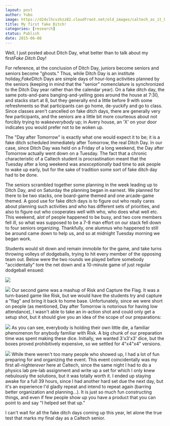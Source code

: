 ```yaml
---
layout: post
author: Yubo
image: https://d24slhcvzhzz82.cloudfront.net/old_images/caltech_as_it_happens/6a0105349b8251970b01b8d122fed0970c.jpg
title: My first fake Ditch! 
categories: [research]
status: Publish
date: 2015-06-08
---
```



Well, I just posted about Ditch Day, what better than to talk about my first*Fake Ditch Day*!

For reference, at the conclusion of Ditch Day, juniors become seniors and seniors become "ghosts." Thus, while Ditch Day is an institute holiday,*Fake*Ditch Days are simple days of hour-long activities planned by the seniors (keeping in mind that the "senior" nomenclature is synchronized to the Ditch Day year rather than the calendar year). On a fake ditch day, the same pots-and-pans banging-and-yelling goes around the house at 7:30, and stacks start at 8, but they generally end a little before 9 with some refreshments so that participants can go home, de-yuckify and go to class. Since classes aren't cancelled on fake ditch days, there are generally very few participants, and the seniors are a little bit more courteous about not forcibly trying to wake*everybody* up; in Avery house, an 'X' on your door indicates you would prefer not to be woken up.

The "Day after Tomorrow" is exactly what one would expect it to be; it is a fake ditch scheduled immediately after Tomorrow, the real Ditch Day. In our case, since Ditch Day was held on a Friday of a long weekend, the Day after Tomorrow actually went down on a Tuesday. The fact that a chronic characteristic of a Caltech student is procrastination meant that the Tuesday after a long weekend was an*exceptionally* bad time to ask people to wake up early, but for the sake of tradition some sort of fake ditch day had to be done.

The seniors scrambled together some planning in the week leading up to Ditch Day, and on Saturday the planning began in earnest. We planned for there to be two stacks, one board-game themed and one arcade-game themed. A good use for fake ditch days is to figure out who really cares about planning such activities and who has different sets of priorities, and also to figure out who cooperates well with who, who does what well etc. This weekend, a*lot* of people happened to be busy, and two core members fell ill, so what was supposed to be a 7-8 man effort on our stack fell down to four seniors organizing. Thankfully, one alumnus who happened to still be around came down to help us, and so at midnight Tuesday morning we began work.

Students would sit down and remain immobile for the game, and take turns throwing volleys of dodgeballs, trying to hit every member of the opposing team out. Below were the two rounds we played before somebody "accidentally" tore the net down and a 10-minute game of just regular dodgeball ensued:

![](https://d24slhcvzhzz82.cloudfront.net/old_images/caltech_as_it_happens/6a0105349b8251970b01b7c7997ea5970b.jpg)


![](https://d24slhcvzhzz82.cloudfront.net/old_images/caltech_as_it_happens/6a0105349b8251970b01b7c7997edc970b.jpg)
Our second game was a mashup of Risk and Capture the Flag. It was a turn-based game like Risk, but we would have the students try and capture a "flag" and bring it back to home base. Unfortunately, since we were short on people (as mentioned, Day after Tomorrow is notorious for having low attendance), I wasn't able to take an in-action shot and could only get a setup shot, but it should give you an idea of the scope of our preparations:

![](https://d24slhcvzhzz82.cloudfront.net/old_images/caltech_as_it_happens/6a0105349b8251970b01b8d122ff5c970c.jpg)
As you can see, everybody is holding their own little die, a familiar phenomenon for anybody familiar with Risk. A big chunk of our preparation time was spent making these dice. Initially, we wanted 3'x3'x3' dice, but the boxes proved prohibitively expensive, so we settled for 4"x4"x4" versions.


![](https://d24slhcvzhzz82.cloudfront.net/old_images/caltech_as_it_happens/6a0105349b8251970b01b7c7997f54970b.jpg)
While there weren't too many people who showed up, I had a lot of fun preparing for and organizing the event. This event coincidentally was my first all-nighter*ever* here at Caltech, since the same night I had to do a physics lab pre-lab assignment and write up a set for which I only knew nebulously the solutions, but it was totally worth it. I ended up staying awake for a full 39 hours, since I had another hard set due the next day, but it's an experience I'd gladly repeat and intend to repeat again (barring better organization and planning...). It is just so much fun constructing things, and even if few people show up you have a product that you can point to and say "I helped set that up."

I can't wait for all the fake ditch days coming up this year, let alone the true test that marks my final day as a Caltech senior.

